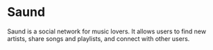 # Saund

Saund is a social network for music lovers. It allows users to find new artists, share songs and playlists, and connect with other users.